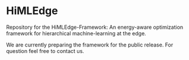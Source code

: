 # HiMLEdge
Repository for the HiMLEdge-Framework: An energy-aware optimization framework for hierarchical machine-learning at the edge.

We are currently preparing the framework for the public release. For question feel free to contact us.
